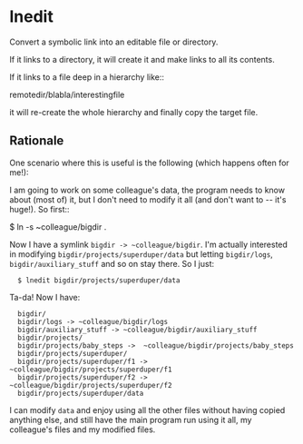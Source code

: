 lnedit
======

Convert a symbolic link into an editable file or directory.

If it links to a directory, it will create it and make links to all
its contents.

If it links to a file deep in a hierarchy like::

  remotedir/blabla/interestingfile

it will re-create the whole hierarchy and finally copy the target file.


Rationale
---------

One scenario where this is useful is the following (which happens
often for me!):

I am going to work on some colleague's data, the program needs to know
about (most of) it, but I don't need to modify it all (and don't want
to -- it's huge!). So first::

  $ ln -s ~colleague/bigdir .

Now I have a symlink `bigdir -> ~colleague/bigdir`. I'm actually
interested in modifying `bigdir/projects/superduper/data` but letting
`bigdir/logs`, `bigdir/auxiliary_stuff` and so on stay there. So I just:
```
  $ lnedit bigdir/projects/superduper/data
```
Ta-da! Now I have:
```
  bigdir/
  bigdir/logs -> ~colleague/bigdir/logs
  bigdir/auxiliary_stuff -> ~colleague/bigdir/auxiliary_stuff
  bigdir/projects/
  bigdir/projects/baby_steps ->  ~colleague/bigdir/projects/baby_steps
  bigdir/projects/superduper/
  bigdir/projects/superduper/f1 -> ~colleague/bigdir/projects/superduper/f1
  bigdir/projects/superduper/f2 -> ~colleague/bigdir/projects/superduper/f2
  bigdir/projects/superduper/data
```
I can modify `data` and enjoy using all the other files without having
copied anything else, and still have the main program run using it
all, my colleague's files and my modified files.
